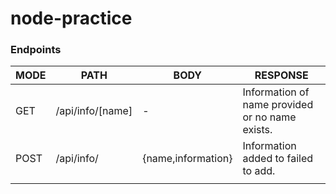 # node-practice

### Endpoints

| MODE | PATH             | BODY               | RESPONSE                                        |
| ---- | ---------------- | ------------------ | ----------------------------------------------- |
| GET  | /api/info/[name] | -                  | Information of name provided or no name exists. |
| POST | /api/info/       | {name,information} | Information added to failed to add.             |
|      |                  |                    |                                                 |
